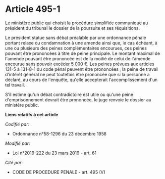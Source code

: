 # Article 495-1

Le ministère public qui choisit la procédure simplifiée communique au président du tribunal le dossier de la poursuite et ses
réquisitions.

Le président statue sans débat préalable par une ordonnance pénale portant relaxe ou condamnation à une amende ainsi que, le
cas échéant, à une ou plusieurs des peines complémentaires encourues, ces peines pouvant être prononcées à titre de peine
principale. Le montant maximal de l'amende pouvant être prononcée est de la moitié de celui de l'amende encourue sans pouvoir
excéder 5 000 €. Les peines prévues aux articles 131-5 à 131-8-1 du code pénal peuvent être prononcées ; la peine de travail
d'intérêt général ne peut toutefois être prononcée que si la personne a déclaré, au cours de l'enquête, qu'elle accepterait
l'accomplissement d'un tel travail.

S'il estime qu'un débat contradictoire est utile ou qu'une peine d'emprisonnement devrait être prononcée, le juge renvoie le
dossier au ministère public.

**Liens relatifs à cet article**

_Codifié par_:

  - Ordonnance n°58-1296 du 23 décembre 1958

_Modifié par_:

  - Loi n°2019-222 du 23 mars 2019 - art. 61

_Cité par_:

  - CODE DE PROCEDURE PENALE - art. 495 (V)
